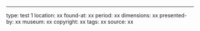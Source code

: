 ---
type: test 1
location: xx
found-at: xx
period: xx
dimensions: xx
presented-by: xx
museum: xx
copyright: xx
tags: xx
source: xx
